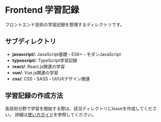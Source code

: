 # Frontend 学習記録

フロントエンド技術の学習記録を管理するディレクトリです。

## サブディレクトリ

- **javascript/**: JavaScript基礎・ES6+・モダンJavaScript
- **typescript/**: TypeScript学習記録
- **react/**: React.js関連の学習
- **vue/**: Vue.js関連の学習  
- **css/**: CSS・SASS・UI/UXデザイン関連

## 学習記録の作成方法

各技術分野で学習を開始する際は、該当ディレクトリにIssueを作成してください。
詳細は[使い方ガイド](../USAGE.md)を参照してください。